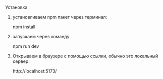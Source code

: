 Установка

1. установливаем npm пакет через терминал: 

    npm install

2. запускаем через команду

    npm run dev

3. Открываем в браузере с помощью ссылки, обычно это локальный сервер:

    http://localhost:5173/

